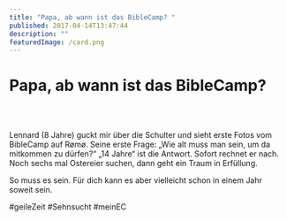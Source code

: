 ```yaml
---
title: "Papa, ab wann ist das BibleCamp? "
published: 2017-04-14T13:47:44
description: ""
featuredImage: /card.png
---
```


# Papa, ab wann ist das BibleCamp? 

<img loading="lazy" src="/old/DSC_3831.jpg" alt>

<img loading="lazy" src="/old/DSC_3820.jpg" alt> <img loading="lazy" src="/old/DSC_3827.jpg" alt> <img loading="lazy" src="/old/DSC_3829.jpg" alt> <img loading="lazy" src="/old/DSC_3870.jpg" alt>

Lennard (8 Jahre) guckt mir über die Schulter und sieht erste Fotos vom BibleCamp auf Rømø. Seine erste Frage: &#8222;Wie alt muss man sein, um da mitkommen zu dürfen?&#8220; &#8222;14 Jahre&#8220; ist die Antwort. Sofort rechnet er nach. Noch sechs mal Ostereier suchen, dann geht ein Traum in Erfüllung.

So muss es sein. Für dich kann es aber vielleicht schon in einem Jahr soweit sein.

#geileZeit #Sehnsucht #meinEC